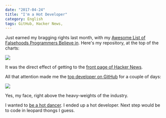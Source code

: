 ```yaml
---
date: "2017-04-24"
title: "I'm a Hot Developer"
category: English
tags: GitHub, Hacker News,
---
```


Just earned my bragging rights last month, with my [Awesome List of Falsehoods
Programmers Believe in](https://github.com/kdeldycke/awesome-falsehood). Here's
my repository, at the top of the charts:

![]({attach}github-top-hot-repositories.png)

It was the direct effect of getting to the [front page of Hacker
News](https://news.ycombinator.com/item?id=13637102).

All that attention made me the [top developer on
GitHub](https://twitter.com/kdeldycke/status/831451728625168384) for a couple
of days:

![]({attach}github-top-trending-developer.png)

Yes, my face, right above the heavy-weights of the industry.

I wanted to [be a hot
dancer](https://genius.com/Incubus-you-will-be-a-hot-dancer-lyrics). I ended up
a hot developer. Next step would be to code in leopard thongs I guess.
